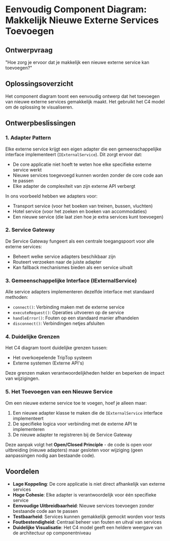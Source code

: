 # Eenvoudig Component Diagram: Makkelijk Nieuwe Externe Services Toevoegen

## Ontwerpvraag
"Hoe zorg je ervoor dat je makkelijk een nieuwe externe service kan toevoegen?"

## Oplossingsoverzicht
Het component diagram toont een eenvoudig ontwerp dat het toevoegen van nieuwe externe services gemakkelijk maakt. Het gebruikt het C4 model om de oplossing te visualiseren.

## Ontwerpbeslissingen

### 1. Adapter Pattern
Elke externe service krijgt een eigen adapter die een gemeenschappelijke interface implementeert (`IExternalService`). Dit zorgt ervoor dat:
- De core applicatie niet hoeft te weten hoe elke specifieke externe service werkt
- Nieuwe services toegevoegd kunnen worden zonder de core code aan te passen
- Elke adapter de complexiteit van zijn externe API verbergt

In ons voorbeeld hebben we adapters voor:
- Transport service (voor het boeken van treinen, bussen, vluchten)
- Hotel service (voor het zoeken en boeken van accommodaties)
- Een nieuwe service (die laat zien hoe je extra services kunt toevoegen)

### 2. Service Gateway
De Service Gateway fungeert als een centrale toegangspoort voor alle externe services:
- Beheert welke service adapters beschikbaar zijn
- Routeert verzoeken naar de juiste adapter
- Kan fallback mechanismes bieden als een service uitvalt

### 3. Gemeenschappelijke Interface (IExternalService)
Alle service adapters implementeren dezelfde interface met standaard methoden:
- `connect()`: Verbinding maken met de externe service
- `executeRequest()`: Operaties uitvoeren op de service
- `handleError()`: Fouten op een standaard manier afhandelen
- `disconnect()`: Verbindingen netjes afsluiten

### 4. Duidelijke Grenzen
Het C4 diagram toont duidelijke grenzen tussen:
- Het overkoepelende TripTop systeem
- Externe systemen (Externe API's)

Deze grenzen maken verantwoordelijkheden helder en beperken de impact van wijzigingen.

### 5. Het Toevoegen van een Nieuwe Service

Om een nieuwe externe service toe te voegen, hoef je alleen maar:
1. Een nieuwe adapter klasse te maken die de `IExternalService` interface implementeert
2. De specifieke logica voor verbinding met de externe API te implementeren
3. De nieuwe adapter te registreren bij de Service Gateway

Deze aanpak volgt het **Open/Closed Principle** - de code is open voor uitbreiding (nieuwe adapters) maar gesloten voor wijziging (geen aanpassingen nodig aan bestaande code).

## Voordelen

- **Lage Koppeling**: De core applicatie is niet direct afhankelijk van externe services
- **Hoge Cohesie**: Elke adapter is verantwoordelijk voor één specifieke service
- **Eenvoudige Uitbreidbaarheid**: Nieuwe services toevoegen zonder bestaande code aan te passen
- **Testbaarheid**: Services kunnen gemakkelijk gemockt worden voor tests
- **Foutbestendigheid**: Centraal beheer van fouten en uitval van services
- **Duidelijke Visualisatie**: Het C4 model geeft een heldere weergave van de architectuur op componentniveau 